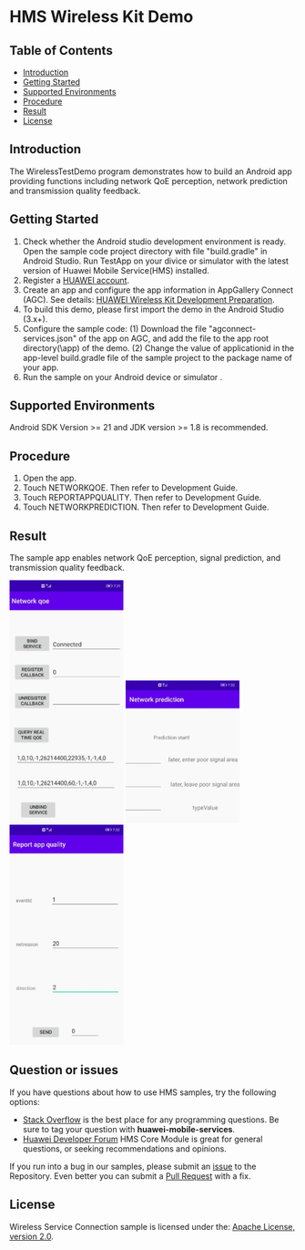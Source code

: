 # HMS Wireless Kit Demo
## Table of Contents

 * [Introduction](#introduction)
 * [Getting Started](#getting-started)
 * [Supported Environments](#supported-environments)
 * [Procedure](#procedure)
 * [Result](#result)
 * [License](#license)
 
## Introduction
The WirelessTestDemo program demonstrates how to build an Android app providing functions including network QoE perception, network prediction and transmission quality feedback.

## Getting Started

1. Check whether the Android studio development environment is ready. Open the sample code project directory with file "build.gradle" in Android Studio. Run TestApp on your divice or simulator with the latest version of Huawei Mobile Service(HMS) installed.
2. Register a [HUAWEI account](https://developer.huawei.com/consumer/en/).
3. Create an app and configure the app information in AppGallery Connect (AGC). 
See details: [HUAWEI Wireless Kit Development Preparation](https://developer.huawei.com/consumer/en/doc/development/HMSCore-Guides-V5/config-agc-0000001050749961-V5).
4. To build this demo, please first import the demo in the Android Studio (3.x+).
5. Configure the sample code:
     (1) Download the file "agconnect-services.json" of the app on AGC, and add the file to the app root directory(\app) of the demo. 
     (2) Change the value of applicationid in the app-level build.gradle file of the sample project to the package name of your app.
6. Run the sample on your Android device or simulator .

## Supported Environments
   Android SDK Version >= 21 and JDK version >= 1.8 is recommended.

## Procedure
1. Open the app.
2. Touch NETWORKQOE. Then refer to Development Guide. 
3. Touch REPORTAPPQUALITY. Then refer to Development Guide. 
4. Touch NETWORKPREDICTION. Then refer to Development Guide. 

## Result
The sample app enables network QoE perception, signal prediction, and transmission quality feedback.

<img src="https://github.com/HMS-Core/hms-wireless-demo-android/blob/master/image/result_1.JPG" width="200"> <img src="https://github.com/HMS-Core/hms-wireless-demo-android/blob/master/image/result_2.JPG" width="200"> <img src="https://github.com/HMS-Core/hms-wireless-demo-android/blob/master/image/result_3.JPG" width="200">

## Question or issues
If you have questions about how to use HMS samples, try the following options:
- [Stack Overflow](https://stackoverflow.com/questions/tagged/huawei-mobile-services) is the best place for any programming questions. Be sure to tag your question with 
**huawei-mobile-services**.
- [Huawei Developer Forum](https://forums.developer.huawei.com/forumPortal/en/home?fid=0101187876626530001) HMS Core Module is great for general questions, or seeking recommendations and opinions.

If you run into a bug in our samples, please submit an [issue](https://github.com/HMS-Core/hms-wireless-demo-android/issues) to the Repository. Even better you can submit a [Pull Request](https://github.com/HMS-Core/hms-wireless-demo-android/pulls) with a fix.

## License
Wireless Service Connection sample is licensed under the: [Apache License, version 2.0](http://www.apache.org/licenses/LICENSE-2.0).
